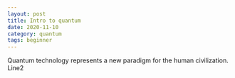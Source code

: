 ```yaml
---
layout: post
title: Intro to quantum
date: 2020-11-10
category: quantum
tags: beginner
---
```


Quantum technology represents a new paradigm for the human civilization.
Line2
